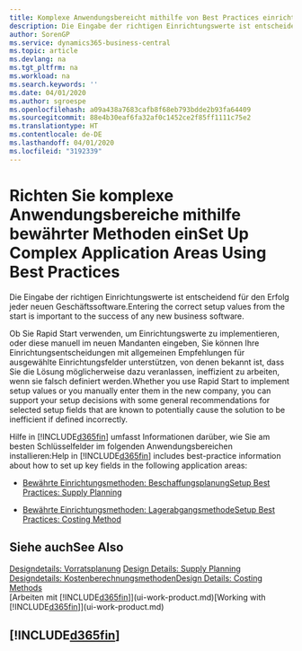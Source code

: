 ```yaml
---
title: Komplexe Anwendungsbereicht mithilfe von Best Practices einrichten | Microsoft Docs
description: Die Eingabe der richtigen Einrichtungswerte ist entscheidend für den Erfolg jeder neuen Geschäftssoftware.
author: SorenGP
ms.service: dynamics365-business-central
ms.topic: article
ms.devlang: na
ms.tgt_pltfrm: na
ms.workload: na
ms.search.keywords: ''
ms.date: 04/01/2020
ms.author: sgroespe
ms.openlocfilehash: a09a438a7683cafb8f68eb793bdde2b93fa64409
ms.sourcegitcommit: 88e4b30eaf6fa32af0c1452ce2f85ff1111c75e2
ms.translationtype: HT
ms.contentlocale: de-DE
ms.lasthandoff: 04/01/2020
ms.locfileid: "3192339"
---
```

# <a name="set-up-complex-application-areas-using-best-practices"></a><span data-ttu-id="d6058-103">Richten Sie komplexe Anwendungsbereiche mithilfe bewährter Methoden ein</span><span class="sxs-lookup"><span data-stu-id="d6058-103">Set Up Complex Application Areas Using Best Practices</span></span>
<span data-ttu-id="d6058-104">Die Eingabe der richtigen Einrichtungswerte ist entscheidend für den Erfolg jeder neuen Geschäftssoftware.</span><span class="sxs-lookup"><span data-stu-id="d6058-104">Entering the correct setup values from the start is important to the success of any new business software.</span></span>  

 <span data-ttu-id="d6058-105">Ob Sie Rapid Start  verwenden, um Einrichtungswerte zu implementieren, oder diese manuell im neuen Mandanten eingeben, Sie können Ihre Einrichtungsentscheidungen mit allgemeinen Empfehlungen für ausgewählte Einrichtungsfelder unterstützen, von denen bekannt ist, dass Sie die Lösung möglicherweise dazu veranlassen, ineffizient zu arbeiten, wenn sie falsch definiert werden.</span><span class="sxs-lookup"><span data-stu-id="d6058-105">Whether you use Rapid Start to implement setup values or you manually enter them in the new company, you can support your setup decisions with some general recommendations for selected setup fields that are known to potentially cause the solution to be inefficient if defined incorrectly.</span></span>  

 <span data-ttu-id="d6058-106">Hilfe in [!INCLUDE[d365fin](includes/d365fin_md.md)] umfasst Informationen darüber, wie Sie am besten Schlüsselfelder im folgenden Anwendungsbereichen installieren:</span><span class="sxs-lookup"><span data-stu-id="d6058-106">Help in [!INCLUDE[d365fin](includes/d365fin_md.md)] includes best-practice information about how to set up key fields in the following application areas:</span></span>  

-   [<span data-ttu-id="d6058-107">Bewährte Einrichtungsmethoden: Beschaffungsplanung</span><span class="sxs-lookup"><span data-stu-id="d6058-107">Setup Best Practices: Supply Planning</span></span>](setup-best-practices-supply-planning.md)  

-   [<span data-ttu-id="d6058-108">Bewährte Einrichtungsmethoden: Lagerabgangsmethode</span><span class="sxs-lookup"><span data-stu-id="d6058-108">Setup Best Practices: Costing Method</span></span>](setup-best-practices-costing-method.md)  

## <a name="see-also"></a><span data-ttu-id="d6058-109">Siehe auch</span><span class="sxs-lookup"><span data-stu-id="d6058-109">See Also</span></span>  
<span data-ttu-id="d6058-110">[Designdetails: Vorratsplanung](design-details-supply-planning.md) </span><span class="sxs-lookup"><span data-stu-id="d6058-110">[Design Details: Supply Planning](design-details-supply-planning.md) </span></span>  
[<span data-ttu-id="d6058-111">Designdetails: Kostenberechnungsmethoden</span><span class="sxs-lookup"><span data-stu-id="d6058-111">Design Details: Costing Methods</span></span>](design-details-costing-methods.md)  
<span data-ttu-id="d6058-112">[Arbeiten mit [!INCLUDE[d365fin](includes/d365fin_md.md)]](ui-work-product.md)</span><span class="sxs-lookup"><span data-stu-id="d6058-112">[Working with [!INCLUDE[d365fin](includes/d365fin_md.md)]](ui-work-product.md)</span></span>

## [!INCLUDE[d365fin](includes/free_trial_md.md)]  
 
